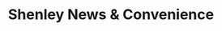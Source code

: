 ---
title: "Shenley News & Convenience"
url: /borehamwood/shenley-news-and-convenience/
shop: newsagent
---